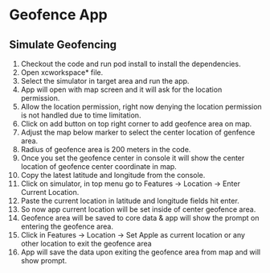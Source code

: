 # Geofence App

## Simulate Geofencing

1. Checkout the code and run pod install to install the dependencies.
2. Open xcworkspace* file.
3. Select the simulator in target area and run the app.
4. App will open with map screen and it will ask for the location permission.
5. Allow the location permission, right now denying the location permission is not handled due to time limitation.
6. Click on add button on top right corner to add geofence area on map.
7. Adjust the map below marker to select the center location of genfence area.
8. Radius of geofence area is 200 meters in the code.
9. Once you set the geofence center in console it will show the center location of geofence center coordinate in map.
10. Copy the latest latitude and longitude from the console.
11. Click on simulator, in top menu go to Features -> Location -> Enter Current Location.
12. Paste the current location in latitude and longitude fields hit enter.
13. So now app current location will be set inside of center geofence area.
14. Geofence area will be saved to core data & app will show the prompt on entering the geofence area.
15. Click in Features -> Location -> Set Apple as current location or any other location to exit the geofence area 
16. App will save the data upon exiting the geofence area from map and will show prompt.
